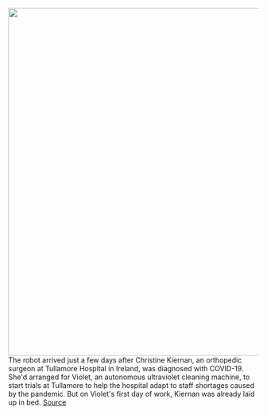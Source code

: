 <img src='https://cdn.vox-cdn.com/thumbor/gPR3x0ABmdWr7ji0sWVsfcPxP6A=/0x0:2040x1360/1200x675/filters:focal(857x517:1183x843)/cdn.vox-cdn.com/uploads/chorus_image/image/67034956/acastro_200707_4090_robots_hospitals_0001.0.jpg' width='700px' /><br/>
The robot arrived just a few days after Christine Kiernan, an orthopedic surgeon at Tullamore Hospital in Ireland, was diagnosed with COVID-19. She'd arranged for Violet, an autonomous ultraviolet cleaning machine, to start trials at Tullamore to help the hospital adapt to staff shortages caused by the pandemic. But on Violet's first day of work, Kiernan was already laid up in bed.
<a href='https://www.theverge.com/21317055/robot-coronavirus-hospital-pandemic-help-automation'> Source <a/>